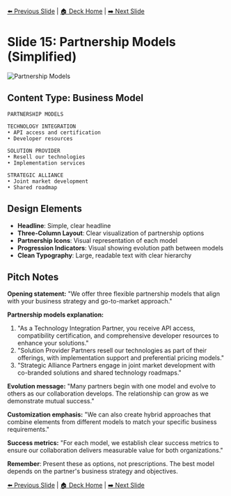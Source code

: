 <!-- Navigation Header -->
[⬅️ Previous Slide](slide14_simplified.md) | [🏠 Deck Home](../README.md) | [➡️ Next Slide](slide16_simplified.md)

# Slide 15: Partnership Models (Simplified)

![Partnership Models](../images/slide15.png)

## Content Type: Business Model

```
PARTNERSHIP MODELS

TECHNOLOGY INTEGRATION
• API access and certification
• Developer resources

SOLUTION PROVIDER
• Resell our technologies
• Implementation services

STRATEGIC ALLIANCE
• Joint market development
• Shared roadmap
```

## Design Elements

- **Headline**: Simple, clear headline
- **Three-Column Layout**: Clear visualization of partnership options
- **Partnership Icons**: Visual representation of each model
- **Progression Indicators**: Visual showing evolution path between models
- **Clean Typography**: Large, readable text with clear hierarchy

## Pitch Notes

**Opening statement:**
"We offer three flexible partnership models that align with your business strategy and go-to-market approach."

**Partnership models explanation:**
1. "As a Technology Integration Partner, you receive API access, compatibility certification, and comprehensive developer resources to enhance your solutions."
2. "Solution Provider Partners resell our technologies as part of their offerings, with implementation support and preferential pricing models."
3. "Strategic Alliance Partners engage in joint market development with co-branded solutions and shared technology roadmaps."

**Evolution message:**
"Many partners begin with one model and evolve to others as our collaboration develops. The relationship can grow as we demonstrate mutual success."

**Customization emphasis:**
"We can also create hybrid approaches that combine elements from different models to match your specific business requirements."

**Success metrics:**
"For each model, we establish clear success metrics to ensure our collaboration delivers measurable value for both organizations."

**Remember**: Present these as options, not prescriptions. The best model depends on the partner's business strategy and objectives.

<!-- Navigation Footer -->
[⬅️ Previous Slide](slide14_simplified.md) | [🏠 Deck Home](../README.md) | [➡️ Next Slide](slide16_simplified.md)